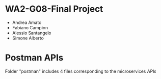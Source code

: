 # WA2-G08-Final Project
- Andrea Amato
- Fabiano Campion
- Alessio Santangelo
- Simone Alberto

# Postman APIs
Folder "postman" includes 4 files corresponding to the microservices APIs

